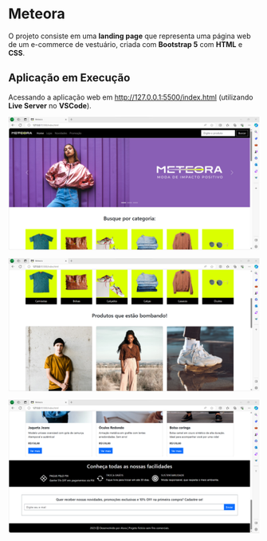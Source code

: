 # Meteora

O projeto consiste em uma **landing page** que representa uma página web de um e-commerce de vestuário, criada com **Bootstrap 5** com **HTML** e **CSS**.

## Aplicação em Execução

Acessando a aplicação web em http://127.0.0.1:5500/index.html (utilizando **Live Server** no **VSCode**).

![webproject](./assets/project-exec-001.png "webproject")

![webproject](./assets/project-exec-002.png "webproject")

![webproject](./assets/project-exec-003.png "webproject")